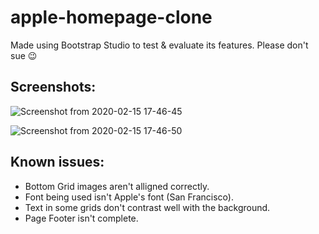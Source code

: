 # apple-homepage-clone

Made using Bootstrap Studio to test & evaluate its features. Please don't sue :wink:

## Screenshots:

![Screenshot from 2020-02-15 17-46-45](https://user-images.githubusercontent.com/52194584/74590967-3a8f5600-501c-11ea-84c0-2a86bf0ec466.png)

![Screenshot from 2020-02-15 17-46-50](https://user-images.githubusercontent.com/52194584/74590958-1fbce180-501c-11ea-96da-b2142cbe32bf.png)

## Known issues:

- Bottom Grid images aren't alligned correctly.
- Font being used isn't Apple's font (San Francisco).
- Text in some grids don't contrast well with the background.
- Page Footer isn't complete.
